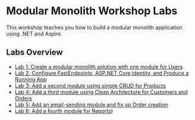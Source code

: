# Modular Monolith Workshop Labs

This workshop teaches you how to build a modular monolith application using .NET and Aspire.

## Labs Overview

- [Lab 1: Create a modular monolith solution with one module for Users](Lab1.md)
- [Lab 2: Configure FastEndpoints, ASP.NET Core Identity, and Produce a Running App](Lab2.md)
- [Lab 3: Add a second module using simple CRUD for Products](Lab3.md)
- [Lab 4: Add a third module using Clean Architecture for Customers and Orders](Lab4.md)
- [Lab 5: Add an email-sending module and fix up Order creation](Lab5.md)
- [Lab 6: Add a fourth module for Reports](Lab6.md))
